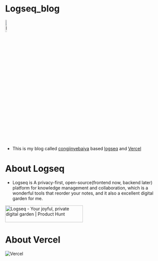 # Logseq_blog
<img src="https://congjinyebaiya-pics.oss-cn-hangzhou.aliyuncs.com/logseq.png" width = "10%"   height = "10%"  alt="logseq-alexkyle" align=center />

- This is my blog called [congjinyebaiya](https://congjinyebaiya.wang) based [logseq](https://logseq.com/) and [Vercel](https://vercel.com/)

# About Logseq
- Logseq is A privacy-first, open-source(frontend now, backend later) platform for knowledge management and collaboration, which is a wonderful tools that reorder your notes, and it also a excellent digital garden for me.

<a href="https://www.producthunt.com/posts/logseq?utm_source=badge-featured&utm_medium=badge&utm_souce=badge-logseq" target="_blank"><img src="https://api.producthunt.com/widgets/embed-image/v1/featured.svg?post_id=298158&theme=light" alt="Logseq - Your joyful, private digital garden | Product Hunt" style="width: 250px; height: 54px;" width="250" height="54" /></a>

# About Vercel 
<img alt="Vercel" src="https://img.shields.io/badge/vercel-%23000000.svg?style=for-the-badge&logo=vercel&logoColor=white"/>
